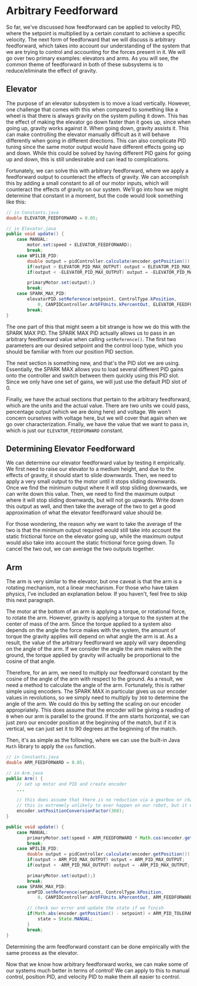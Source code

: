 # Arbitrary Feedforward

So far, we've discussed how feedforward can be applied to velocity PID, where the setpoint is multiplied by a certain constant to achieve a specific velocity. The next form of feedforward that we will discuss is arbitrary feedforward, which takes into account our understanding of the system that we are trying to control and accounting for the forces present in it. We will go over two primary examples: elevators and arms. As you will see, the common theme of feedforward in both of these subsystems is to reduce/eliminate the effect of gravity.

## Elevator

The purpose of an elevator subsystem is to move a load vertically. However, one challenge that comes with this when compared to something like a wheel is that there is always gravity on the system pulling it down. This has the effect of making the elevator go down faster than it goes up, since when going up, gravity works against it. When going down, gravity assists it. This can make controlling the elevator manually difficult as it will behave differently when going in different directions. This can also complicate PID tuning since the same motor output would have different effects going up and down. While this could be solved by having different PID gains for going up and down, this is still undesirable and can lead to complications.

Fortunately, we can solve this with arbitrary feedforward, where we apply a feedforward output to counteract the effects of gravity. We can accomplish this by adding a small constant to all of our motor inputs, which will counteract the effects of gravity on our system. We'll go into how we might determine that constant in a moment, but the code would look something like this:

```java
// in Constants.java
double ELEVATOR_FEEDFORWARD = 0.05;

// in Elevator.java
public void update() {
    case MANUAL:
        motor.set(speed + ELEVATOR_FEEDFORWARD);
        break;
    case WPILIB_PID:
        double output = pidController.calculate(encoder.getPosition()) + ELEVATOR_FEEDFORWARD;
        if(output > ELEVATOR_PID_MAX_OUTPUT) output = ELEVATOR_PID_MAX_OUTPUT;
        if(output < -ELEVATOR_PID_MAX_OUTPUT) output = -ELEVATOR_PID_MAX_OUTPUT;

        primaryMotor.set(output);)
        break;
    case SPARK_MAX_PID:
        elevatorPID.setReference(setpoint, ControlType.kPosition,
            0, CANPIDController.ArbFFUnits.kPercentOut, ELEVATOR_FEEDFORWARD);
        break;
}
```

The one part of this that might seem a bit strange is how we do this with the SPARK MAX PID. The SPARK MAX PID actually allows us to pass in an arbitrary feedforward value when calling `setReference()`. The first two parameters are our desired setpoint and the control loop type, which you should be familiar with from our position PID section.

The next section is something new, and that's the PID slot we are using. Essentially, the SPARK MAX allows you to load several different PID gains onto the controller and switch between them quickly using this PID slot. Since we only have one set of gains, we will just use the default PID slot of 0.

Finally, we have the actual sections that pertain to the arbitrary feedforward, which are the units and the actual value. There are two units we could pass, percentage output (which we are doing here) and voltage. We won't concern ourselves with voltage here, but we will cover that again when we go over characterization. Finally, we have the value that we want to pass in, which is just our `ELEVATOR_FEEDFORWARD` constant.

## Determining Elevator Feedforward

We can determine our elevator feedforward value by testing it empirically. We first need to raise our elevator to a medium height, and due to the effects of gravity, it should start to slide downwards. Then, we need to apply a very small output to the motor until it stops sliding downwards. Once we find the minimum output where it will stop sliding downwards, we can write down this value. Then, we need to find the maximum output where it will stop sliding downwards, but will not go upwards. Write down this output as well, and then take the average of the two to get a good approximation of what the elevator feedforward value should be.

For those wondering, the reason why we want to take the average of the two is that the minimum output required would still take into account the static frictional force on the elevator going up, while the maximum output would also take into account the static frictional force going down. To cancel the two out, we can average the two outputs together.

## Arm

The arm is very similar to the elevator, but one caveat is that the arm is a rotating mechanism, not a linear mechanism. For those who have taken physics, I've included an explanation below. If you haven't, feel free to skip this next paragraph.

The motor at the bottom of an arm is applying a torque, or rotational force, to rotate the arm. However, gravity is applying a torque to the system at the center of mass of the arm. Since the torque applied to a system also depends on the angle the force makes with the system, the amount of torque the gravity applies will depend on what angle the arm is at. As a result, the value of the arbitrary feedforward we apply will vary depending on the angle of the arm. If we consider the angle the arm makes with the ground, the torque applied by gravity will actually be proportional to the cosine of that angle.

Therefore, for an arm, we need to multiply our feedforward constant by the cosine of the angle of the arm with respect to the ground. As a result, we need a method to calculate the angle of the arm. Fortunately, this is rather simple using encoders. The SPARK MAX in particular gives us our encoder values in revolutions, so we simply need to multiply by `360` to determine the angle of the arm. We could do this by setting the scaling on our encoder appropriately. This does assume that the encoder will be giving a reading of `0` when our arm is parallel to the ground. If the arm starts horizontal, we can just zero our encoder position at the beginning of the match, but if it is vertical, we can just set it to 90 degrees at the beginning of the match.

Then, it's as simple as the following, where we can use the built-in Java `Math` library to apply the `cos` function.

```java
// in Constants.java
double ARM_FEEDFORWARD = 0.05;

// in Arm.java
public Arm() {
    // set up motor and PID and create encoder
    ...

    // this does assume that there is no reduction via a gearbox or chain between our motor and the actual arm
    // this is extremely unlikely to ever happen on our robot, but it was excluded here for simplicity
    encoder.setPositionConversionFactor(360);
}

public void update() {
    case MANUAL:
        primaryMotor.set(speed + ARM_FEEDFORWARD * Math.cos(encoder.getPosition()));
        break;
    case WPILIB_PID:
        double output = pidController.calculate(encoder.getPosition()) + ARM_FEEDFORWARD * Math.cos(encoder.getPosition());
        if(output > ARM_PID_MAX_OUTPUT) output = ARM_PID_MAX_OUTPUT;
        if(output < -ARM_PID_MAX_OUTPUT) output = -ARM_PID_MAX_OUTPUT;

        primaryMotor.set(output);)
        break;
    case SPARK_MAX_PID:
        armPID.setReference(setpoint, ControlType.kPosition,
            0, CANPIDController.ArbFFUnits.kPercentOut, ARM_FEEDFORWARD * Math.cos(encoder.getPosition()));

        // check our error and update the state if we finish
        if(Math.abs(encoder.getPosition() - setpoint) < ARM_PID_TOLERANCE) {
            state = State.MANUAL;
        }
        break;
}
```

Determining the arm feedforward constant can be done empirically with the same process as the elevator.

Now that we know how arbitrary feedforward works, we can make some of our systems much better in terms of control! We can apply to this to manual control, position PID, and velocity PID to make them all easier to control.
